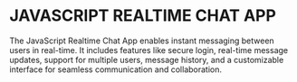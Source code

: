 # JAVASCRIPT REALTIME CHAT APP
The JavaScript Realtime Chat App enables instant messaging between users in real-time. It includes features like secure login, real-time message updates, support for multiple users, message history, and a customizable interface for seamless communication and collaboration.